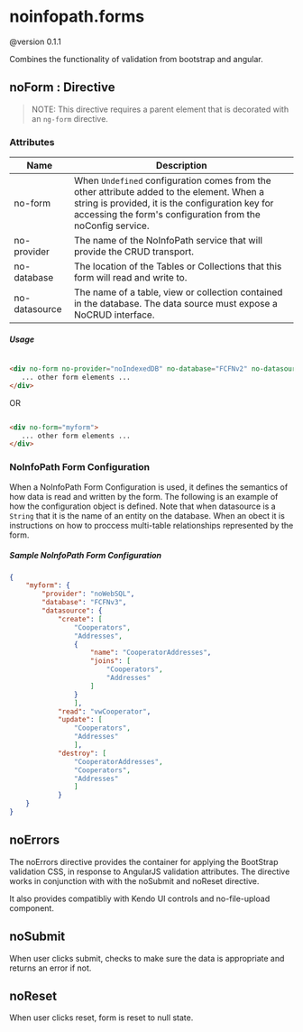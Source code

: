# noinfopath.forms
@version 0.1.1

Combines the functionality of validation from bootstrap and angular.


## noForm : Directive

> NOTE: This directive requires a parent element that is decorated with an `ng-form` directive.

### Attributes

 |Name|Description|
 |----|-----------|
 |no-form|When `Undefined` configuration comes from the other attribute added to the element. When a string is provided, it is the configuration key for accessing the form's configuration from the noConfig service.|
 |no-provider|The name of the NoInfoPath service that will provide the CRUD transport.|
 |no-database|The location of the Tables or Collections that this form will read and write to.|
 |no-datasource|The name of a table, view or collection contained in the database. The data source must expose a NoCRUD interface.|

##### Usage

 ```html

<div no-form no-provider="noIndexedDB" no-database="FCFNv2" no-datasoure="Cooperator">
	... other form elements ...
</div>

 ```
  OR

 ```html

 <div no-form="myform">
	... other form elements ...
</div>

 ```

### NoInfoPath Form Configuration

 When a NoInfoPath Form Configuration is used, it defines the semantics of
how data is read and written by the form. The following is an
example of how the configuration object is defined. Note that when
datasource is a `String` that it is the name of an entity on the
database.  When an obect it is instructions on how to proccess
multi-table relationships represented by the form.


##### Sample NoInfoPath Form Configuration

```json
{
	"myform": {
		"provider": "noWebSQL",
		"database": "FCFNv3",
		"datasource": {
			"create": [
				"Cooperators",
				"Addresses",
				{
					"name": "CooperatorAddresses",
					"joins": [
						"Cooperators",
						"Addresses"
					]
				}
				],
			"read": "vwCooperator",
			"update": [
				"Cooperators",
				"Addresses"
				],
			"destroy": [
				"CooperatorAddresses",
				"Cooperators",
				"Addresses"
				]
			}
	}
}
```

## noErrors

The noErrors directive provides the container for applying the
BootStrap validation CSS, in response to AngularJS validation
attributes. The directive works in conjunction with with the noSubmit
and noReset directive.

It also provides compatibliy with Kendo UI controls and no-file-upload
component.


## noSubmit

When user clicks submit, checks to make sure the data is appropriate and returns an error if not.

## noReset

When user clicks reset, form is reset to null state.

